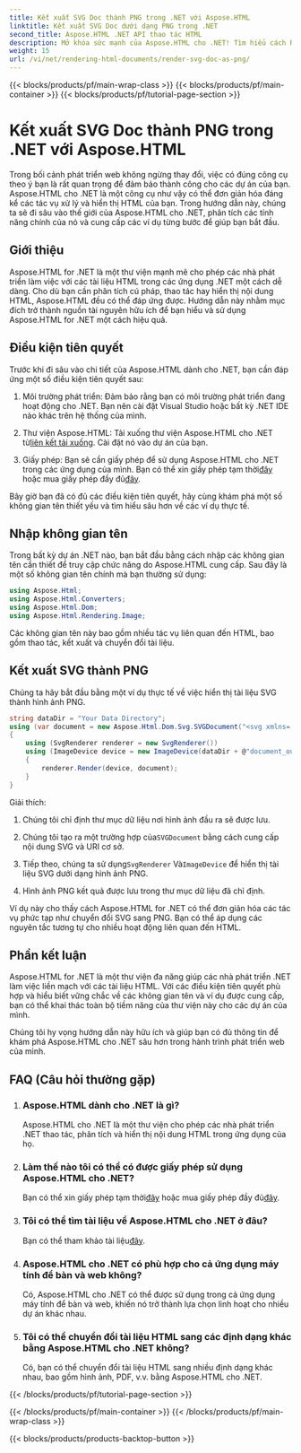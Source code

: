 ```yaml
---
title: Kết xuất SVG Doc thành PNG trong .NET với Aspose.HTML
linktitle: Kết xuất SVG Doc dưới dạng PNG trong .NET
second_title: Aspose.HTML .NET API thao tác HTML
description: Mở khóa sức mạnh của Aspose.HTML cho .NET! Tìm hiểu cách Render SVG Doc thành PNG một cách dễ dàng. Tìm hiểu các ví dụ từng bước và câu hỏi thường gặp. Bắt đầu ngay!
weight: 15
url: /vi/net/rendering-html-documents/render-svg-doc-as-png/
---
```


{{< blocks/products/pf/main-wrap-class >}}
{{< blocks/products/pf/main-container >}}
{{< blocks/products/pf/tutorial-page-section >}}

# Kết xuất SVG Doc thành PNG trong .NET với Aspose.HTML


Trong bối cảnh phát triển web không ngừng thay đổi, việc có đúng công cụ theo ý bạn là rất quan trọng để đảm bảo thành công cho các dự án của bạn. Aspose.HTML cho .NET là một công cụ như vậy có thể đơn giản hóa đáng kể các tác vụ xử lý và hiển thị HTML của bạn. Trong hướng dẫn này, chúng ta sẽ đi sâu vào thế giới của Aspose.HTML cho .NET, phân tích các tính năng chính của nó và cung cấp các ví dụ từng bước để giúp bạn bắt đầu.

## Giới thiệu

Aspose.HTML for .NET là một thư viện mạnh mẽ cho phép các nhà phát triển làm việc với các tài liệu HTML trong các ứng dụng .NET một cách dễ dàng. Cho dù bạn cần phân tích cú pháp, thao tác hay hiển thị nội dung HTML, Aspose.HTML đều có thể đáp ứng được. Hướng dẫn này nhằm mục đích trở thành nguồn tài nguyên hữu ích để bạn hiểu và sử dụng Aspose.HTML for .NET một cách hiệu quả.

## Điều kiện tiên quyết

Trước khi đi sâu vào chi tiết của Aspose.HTML dành cho .NET, bạn cần đáp ứng một số điều kiện tiên quyết sau:

1. Môi trường phát triển: Đảm bảo rằng bạn có môi trường phát triển đang hoạt động cho .NET. Bạn nên cài đặt Visual Studio hoặc bất kỳ .NET IDE nào khác trên hệ thống của mình.

2.  Thư viện Aspose.HTML: Tải xuống thư viện Aspose.HTML cho .NET từ[liên kết tải xuống](https://releases.aspose.com/html/net/). Cài đặt nó vào dự án của bạn.

3.  Giấy phép: Bạn sẽ cần giấy phép để sử dụng Aspose.HTML cho .NET trong các ứng dụng của mình. Bạn có thể xin giấy phép tạm thời[đây](https://purchase.aspose.com/temporary-license/) hoặc mua giấy phép đầy đủ[đây](https://purchase.aspose.com/buy).

Bây giờ bạn đã có đủ các điều kiện tiên quyết, hãy cùng khám phá một số không gian tên thiết yếu và tìm hiểu sâu hơn về các ví dụ thực tế.

## Nhập không gian tên

Trong bất kỳ dự án .NET nào, bạn bắt đầu bằng cách nhập các không gian tên cần thiết để truy cập chức năng do Aspose.HTML cung cấp. Sau đây là một số không gian tên chính mà bạn thường sử dụng:

```csharp
using Aspose.Html;
using Aspose.Html.Converters;
using Aspose.Html.Dom;
using Aspose.Html.Rendering.Image;
```

Các không gian tên này bao gồm nhiều tác vụ liên quan đến HTML, bao gồm thao tác, kết xuất và chuyển đổi tài liệu.

## Kết xuất SVG thành PNG

Chúng ta hãy bắt đầu bằng một ví dụ thực tế về việc hiển thị tài liệu SVG thành hình ảnh PNG.

```csharp
string dataDir = "Your Data Directory";
using (var document = new Aspose.Html.Dom.Svg.SVGDocument("<svg xmlns='http://www.w3.org/2000/svg'><circle cx='50' cy='50' r='40'/></svg>", @"c:\work\"))
{
    using (SvgRenderer renderer = new SvgRenderer())
    using (ImageDevice device = new ImageDevice(dataDir + @"document_out.png"))
    {
        renderer.Render(device, document);
    }
}
```

Giải thích:

1. Chúng tôi chỉ định thư mục dữ liệu nơi hình ảnh đầu ra sẽ được lưu.

2.  Chúng tôi tạo ra một trường hợp của`SVGDocument` bằng cách cung cấp nội dung SVG và URI cơ sở.

3.  Tiếp theo, chúng ta sử dụng`SvgRenderer` Và`ImageDevice` để hiển thị tài liệu SVG dưới dạng hình ảnh PNG.

4. Hình ảnh PNG kết quả được lưu trong thư mục dữ liệu đã chỉ định.

Ví dụ này cho thấy cách Aspose.HTML for .NET có thể đơn giản hóa các tác vụ phức tạp như chuyển đổi SVG sang PNG. Bạn có thể áp dụng các nguyên tắc tương tự cho nhiều hoạt động liên quan đến HTML.

## Phần kết luận

Aspose.HTML for .NET là một thư viện đa năng giúp các nhà phát triển .NET làm việc liền mạch với các tài liệu HTML. Với các điều kiện tiên quyết phù hợp và hiểu biết vững chắc về các không gian tên và ví dụ được cung cấp, bạn có thể khai thác toàn bộ tiềm năng của thư viện này cho các dự án của mình.

Chúng tôi hy vọng hướng dẫn này hữu ích và giúp bạn có đủ thông tin để khám phá Aspose.HTML cho .NET sâu hơn trong hành trình phát triển web của mình.

## FAQ (Câu hỏi thường gặp)

1. ### Aspose.HTML dành cho .NET là gì?
   Aspose.HTML cho .NET là một thư viện cho phép các nhà phát triển .NET thao tác, phân tích và hiển thị nội dung HTML trong ứng dụng của họ.

2. ### Làm thế nào tôi có thể có được giấy phép sử dụng Aspose.HTML cho .NET?
    Bạn có thể xin giấy phép tạm thời[đây](https://purchase.aspose.com/temporary-license/) hoặc mua giấy phép đầy đủ[đây](https://purchase.aspose.com/buy).

3. ### Tôi có thể tìm tài liệu về Aspose.HTML cho .NET ở đâu?
    Bạn có thể tham khảo tài liệu[đây](https://reference.aspose.com/html/net/).

4. ### Aspose.HTML cho .NET có phù hợp cho cả ứng dụng máy tính để bàn và web không?
   Có, Aspose.HTML cho .NET có thể được sử dụng trong cả ứng dụng máy tính để bàn và web, khiến nó trở thành lựa chọn linh hoạt cho nhiều dự án khác nhau.

5. ### Tôi có thể chuyển đổi tài liệu HTML sang các định dạng khác bằng Aspose.HTML cho .NET không?
   Có, bạn có thể chuyển đổi tài liệu HTML sang nhiều định dạng khác nhau, bao gồm hình ảnh, PDF, v.v. bằng Aspose.HTML cho .NET.

{{< /blocks/products/pf/tutorial-page-section >}}

{{< /blocks/products/pf/main-container >}}
{{< /blocks/products/pf/main-wrap-class >}}

{{< blocks/products/products-backtop-button >}}

